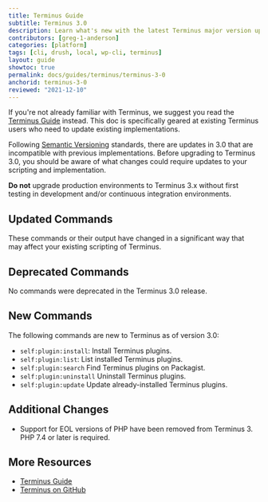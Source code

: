 ```yaml
---
title: Terminus Guide
subtitle: Terminus 3.0
description: Learn what's new with the latest Terminus major version upgrade.
contributors: [greg-1-anderson]
categories: [platform]
tags: [cli, drush, local, wp-cli, terminus]
layout: guide
showtoc: true
permalink: docs/guides/terminus/terminus-3-0
anchorid: terminus-3-0
reviewed: "2021-12-10"
---
```


<Alert title="Note" type="info" >

If you're not already familiar with Terminus, we suggest you read the [Terminus Guide](/guides/terminus) instead. This doc is specifically geared at existing Terminus users who need to update existing implementations.

</Alert>

Following [Semantic Versioning](https://semver.org/) standards, there are updates in 3.0 that are incompatible with previous implementations. Before upgrading to Terminus 3.0, you should be aware of what changes could require updates to your scripting and implementation.

<Alert title="Warning" type="danger">

**Do not** upgrade production environments to Terminus 3.x without first testing in development and/or continuous integration environments.

</Alert>

## Updated Commands

These commands or their output have changed in a significant way that may affect your existing scripting of Terminus.

## Deprecated Commands

No commands were deprecated in the Terminus 3.0 release.

## New Commands

The following commands are new to Terminus as of version 3.0:

- `self:plugin:install`: Install Terminus plugins.
- `self:plugin:list`: List installed Terminus plugins.
- `self:plugin:search` Find Terminus plugins on Packagist.
- `self:plugin:uninstall` Uninstall Terminus plugins.
- `self:plugin:update` Update already-installed Terminus plugins.

## Additional Changes

- Support for EOL versions of PHP have been removed from Terminus 3. PHP 7.4 or later is required.

## More Resources

- [Terminus Guide](/guides/terminus)
- [Terminus on GitHub](https://github.com/pantheon-systems/terminus)
